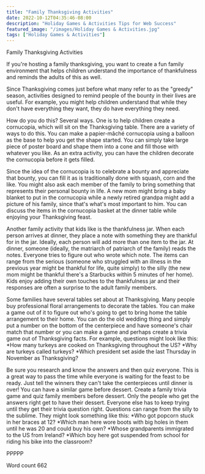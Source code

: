 ```yaml
---
title: "Family Thanksgiving Activities"
date: 2022-10-12T04:35:46-08:00
description: "Holiday Games & Activities Tips for Web Success"
featured_image: "/images/Holiday Games & Activities.jpg"
tags: ["Holiday Games & Activities"]
---
```


Family Thanksgiving Activities

If you're hosting a family thanksgiving, you want to create a fun family environment that helps children understand the importance of thankfulness and reminds the adults of  this as well.  

Since Thanksgiving comes just before what many refer to as the "greedy" season, activities designed to remind people of the bounty in their lives are useful. For example, you might help children understand that while they don't have everything they want, they do have everything they need.  

How do you do this? Several ways. One is to help children create a cornucopia, which will sit on the Thanksgiving table. There are a variety of ways to do this. You can make a papier-mâché cornucopia using a balloon as the base to help you get the shape started. You can simply take large piece of poster board and shape them into a cone and fill those with whatever you like. As an extra activity, you can have the children decorate the cornucopia before it gets filled.

Since the idea of the cornucopia is to celebrate a bounty and appreciate that bounty, you can fill it as is traditionally done with squash, corn and the like. You might also ask each member of the family to bring something that represents their personal bounty in life. A new mom might bring a baby blanket to put in the cornucopia while a newly retired grandpa might add a picture of his family, since that's what's most important to him. You can discuss the items in the cornucopia basket at the dinner table while enjoying your Thanksgiving feast.

Another family activity that kids like is the thankfulness jar. When each person arrives at dinner, they place a note with something they are thankful for in the jar. Ideally, each person will add more than one item to the jar. At dinner, someone (ideally, the matriarch of patriarch of the family) reads the notes. Everyone tries to figure out who wrote which note. The items can range from the serious (someone who struggled with an illness in the previous year might be thankful for life, quite simply) to the silly (the new mom might be thankful there's a Starbucks within 5 minutes of her home). Kids enjoy adding their own touches to the thankfulness jar and their responses are often a surprise to the adult family members.

Some families have several tables set about at Thanksgiving. Many people buy professional floral arrangements to decorate the tables. You can make a game out of it to figure out who's going to get to bring home the table arrangement to their home. You can do the old wedding thing and simply put a number on the bottom of the centerpiece and have someone's chair match that number or you can make a game and perhaps create a trivia game out of Thanksgiving facts. For example, questions might look like this:
*How many turkeys are cooked on Thanksgiving throughout the US?
*Why are turkeys called turkeys?
*Which president set aside the last Thursday in November as Thanksgiving?

Be sure you research and know the answers and then quiz everyone. This is a great way to pass the time while everyone is waiting for the feast to be ready. Just tell the winners they can't take the centerpieces until dinner is over!
You can have a similar game before dessert. Create a family trivia game and quiz family members before dessert. Only the people who get the answers right get to have their dessert. Everyone else has to keep trying until they get their trivia question right. Questions can range from the silly to the sublime. They might look something like this:
*Who got popcorn stuck in her braces at 12?
*Which man here wore boots with big holes in them until he was 20 and could buy his own?
*Whose grandparents immigrated to the US from Ireland?
*Which boy here got suspended from school for riding his bike into the classroom?

PPPPP

Word count 662



